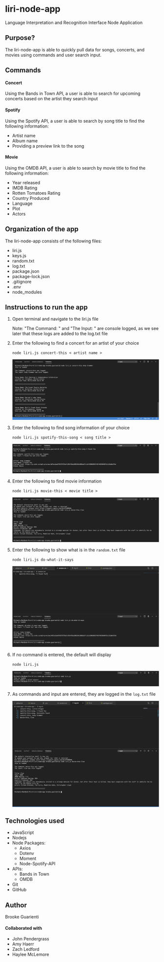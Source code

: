 # liri-node-app
Language Interpretation and Recognition Interface Node Application 

## Purpose?
The liri-node-app is able to quickly pull data for songs, concerts, and movies using commands and user search input.

## Commands
#### Concert
Using the Bands in Town API, a user is able to search for upcoming concerts based on the artist they search input
  
#### Spotify
Using the Spotify API, a user is able to search by song title to find the following information:
- Artist name
- Album name
- Providing a preview link to the song
      
#### Movie
Using the OMDB API, a user is able to search by movie title to find the following information:
- Year released
- IMDB Rating
- Rotten Tomatoes Rating
- Country Produced
- Language
- Plot
- Actors

## Organization of the app
The liri-node-app consists of the following files:
- liri.js
- keys.js
- random.txt
- log.txt
- package.json 
- package-lock.json
- .gitignore
- .env
- node_modules

## Instructions to run the app
1. Open terminal and navigate to the liri.js file

   Note: "The Command: " and "The Input: " are console logged, as we see later that these logs are added to the log.txt file

2. Enter the following to find a concert for an artist of your choice

    ```node liri.js concert-this < artist name >```

    ![concert-this](screenshots/concert-this.png)
    
3. Enter the following to find song information of your choice

    ```node liri.js spotify-this-song < song title >```

    ![spotify-this-song](screenshots/spotify-this-song-results.png)
    
4. Enter the following to find movie information 

    ```node liri.js movie-this < movie title >```

    ![movie-this](screenshots/movie-this.png)
    
5. Enter the following to show what is in the ```random.txt``` file
    
    ```node liri.js do-what-it-says```

    ![do-what-it-says](screenshots/do-what-it-says.png)


6. If no command is entered, the default will display

    ```node liri.js```

    ![liri-no-command](screenshots/liri-no-command-entered.png)

7. As commands and input are entered, they are logged in the ```log.txt``` file

    ![log-txt-file](screenshots/log-txt-file.png)



## Technologies used
* JavaScript
* Nodejs
* Node Packages:
    * Axios
    * Dotenv
    * Moment
    * Node-Spotify-API
* APIs:
    * Bands in Town 
    * OMDB
* Git
* GitHub

## Author
Brooke Guarienti

#### Collaborated with 
* John Pendergrass 
* Amy Haerr 
* Zach Ledford
* Haylee McLemore
